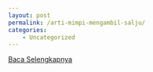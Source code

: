 ```yaml
---
layout: post
permalink: /arti-mimpi-mengambil-salju/
categories:
    - Uncategorized
---
```


[Baca Selengkapnya](/02)